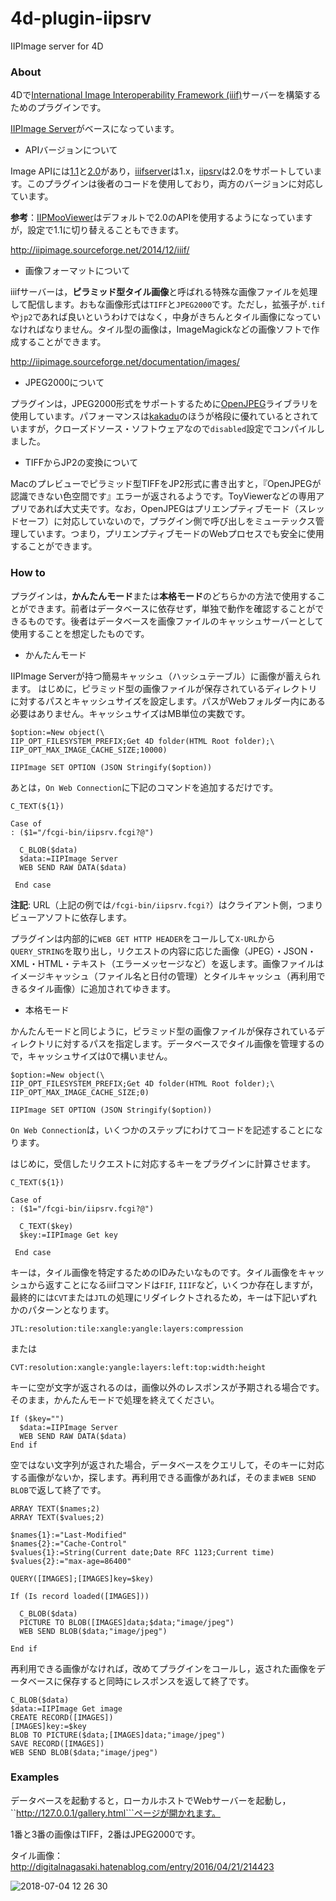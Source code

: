 # 4d-plugin-iipsrv
IIPImage server for 4D

### About

4Dで[International Image Interoperability Framework (iiif)](http://iiif.io)サーバーを構築するためのプラグインです。

[IIPImage Server](http://iipimage.sourceforge.net)がベースになっています。

* APIバージョンについて

Image APIには[1.1](http://iiif.io/api/image/1.1/)と[2.0](http://iiif.io/api/image/2.0/)があり，[iiifserver](https://github.com/klokantech/iiifserver/)は1.x，[iipsrv](https://github.com/ruven/iipsrv)は2.0をサポートしています。このプラグインは後者のコードを使用しており，両方のバージョンに対応しています。

**参考**：[IIPMooViewer](http://iipimage.sourceforge.net/documentation/iipmooviewer-2-0/)はデフォルトで2.0のAPIを使用するようになっていますが，設定で1.1に切り替えることもできます。

http://iipimage.sourceforge.net/2014/12/iiif/

* 画像フォーマットについて

iiifサーバーは，**ピラミッド型タイル画像**と呼ばれる特殊な画像ファイルを処理して配信します。おもな画像形式は``TIFF``と``JPEG2000``です。ただし，拡張子が``.tif``や``jp2``であれば良いというわけではなく，中身がきちんとタイル画像になっていなければなりません。タイル型の画像は，ImageMagickなどの画像ソフトで作成することができます。 

http://iipimage.sourceforge.net/documentation/images/

* JPEG2000について

プラグインは，JPEG2000形式をサポートするために[OpenJPEG](http://www.openjpeg.org)ライブラリを使用しています。パフォーマンスは[kakadu](http://kakadusoftware.com)のほうが格段に優れているとされていますが，クローズドソース・ソフトウェアなので``disabled``設定でコンパイルしました。

* TIFFからJP2の変換について

Macのプレビューでピラミッド型TIFFをJP2形式に書き出すと，『OpenJPEGが認識できない色空間です』エラーが返されるようです。ToyViewerなどの専用アプリであれば大丈夫です。なお，OpenJPEGはプリエンプティブモード（スレッドセーフ）に対応していないので，プラグイン側で呼び出しをミューテックス管理しています。つまり，プリエンプティブモードのWebプロセスでも安全に使用することができます。

### How to

プラグインは，**かんたんモード**または**本格モード**のどちらかの方法で使用することができます。前者はデータベースに依存せず，単独で動作を確認することができるものです。後者はデータベースを画像ファイルのキャッシュサーバーとして使用することを想定したものです。

* かんたんモード

IIPImage Serverが持つ簡易キャッシュ（ハッシュテーブル）に画像が蓄えられます。
はじめに，ピラミッド型の画像ファイルが保存されているディレクトリに対するパスとキャッシュサイズを設定します。パスがWebフォルダー内にある必要はありません。キャッシュサイズはMB単位の実数です。

```
$option:=New object(\
IIP_OPT_FILESYSTEM_PREFIX;Get 4D folder(HTML Root folder);\
IIP_OPT_MAX_IMAGE_CACHE_SIZE;10000)

IIPImage SET OPTION (JSON Stringify($option))
```

あとは，``On Web Connection``に下記のコマンドを追加するだけです。

```
C_TEXT(${1})

Case of 
: ($1="/fcgi-bin/iipsrv.fcgi?@")

  C_BLOB($data)
  $data:=IIPImage Server 
  WEB SEND RAW DATA($data)
  
 End case 
```

**注記**: URL（上記の例では``/fcgi-bin/iipsrv.fcgi?``）はクライアント側，つまりビューアソフトに依存します。

プラグインは内部的に``WEB GET HTTP HEADER``をコールして``X-URL``から``QUERY_STRING``を取り出し，リクエストの内容に応じた画像（JPEG）・JSON・XML・HTML・テキスト（エラーメッセージなど）を返します。画像ファイルはイメージキャッシュ（ファイル名と日付の管理）とタイルキャッシュ（再利用できるタイル画像）に追加されてゆきます。

* 本格モード

かんたんモードと同じように，ピラミッド型の画像ファイルが保存されているディレクトリに対するパスを指定します。データベースでタイル画像を管理するので，キャッシュサイズは0で構いません。

```
$option:=New object(\
IIP_OPT_FILESYSTEM_PREFIX;Get 4D folder(HTML Root folder);\
IIP_OPT_MAX_IMAGE_CACHE_SIZE;0)

IIPImage SET OPTION (JSON Stringify($option))
```

``On Web Connection``は，いくつかのステップにわけてコードを記述することになります。

はじめに，受信したリクエストに対応するキーをプラグインに計算させます。

```
C_TEXT(${1})

Case of 
: ($1="/fcgi-bin/iipsrv.fcgi?@")

  C_TEXT($key)
  $key:=IIPImage Get key 
  
 End case 
```

キーは，タイル画像を特定するためのIDみたいなものです。タイル画像をキャッシュから返すことになるiiifコマンドは``FIF``, ``IIIF``など，いくつか存在しますが，最終的には``CVT``または``JTL``の処理にリダイレクトされるため，キーは下記いずれかのパターンとなります。

``JTL:resolution:tile:xangle:yangle:layers:compression``

または

``CVT:resolution:xangle:yangle:layers:left:top:width:height``

キーに空が文字が返されるのは，画像以外のレスポンスが予期される場合です。そのまま，かんたんモードで処理を終えてください。

```
If ($key="")
  $data:=IIPImage Server 
  WEB SEND RAW DATA($data)
End if
```

空ではない文字列が返された場合，データベースをクエリして，そのキーに対応する画像がないか，探します。再利用できる画像があれば，そのまま``WEB SEND BLOB``で返して終了です。

```
ARRAY TEXT($names;2)
ARRAY TEXT($values;2)

$names{1}:="Last-Modified"
$names{2}:="Cache-Control"
$values{1}:=String(Current date;Date RFC 1123;Current time)
$values{2}:="max-age=86400"

QUERY([IMAGES];[IMAGES]key=$key)

If (Is record loaded([IMAGES]))
					
  C_BLOB($data)
  PICTURE TO BLOB([IMAGES]data;$data;"image/jpeg")
  WEB SEND BLOB($data;"image/jpeg")

End if
```

再利用できる画像がなければ，改めてプラグインをコールし，返された画像をデータベースに保存すると同時にレスポンスを返して終了です。

```
C_BLOB($data)
$data:=IIPImage Get image 
CREATE RECORD([IMAGES])
[IMAGES]key:=$key
BLOB TO PICTURE($data;[IMAGES]data;"image/jpeg")
SAVE RECORD([IMAGES])
WEB SEND BLOB($data;"image/jpeg")
```

### Examples

データベースを起動すると，ローカルホストでWebサーバーを起動し，``http://127.0.0.1/gallery.html```ページが開かれます。

1番と3番の画像はTIFF，2番はJPEG2000です。

タイル画像：http://digitalnagasaki.hatenablog.com/entry/2016/04/21/214423

![2018-07-04 12 26 30](https://user-images.githubusercontent.com/1725068/42255231-ac8e6728-7f85-11e8-9734-78d749a2d7ec.png)
